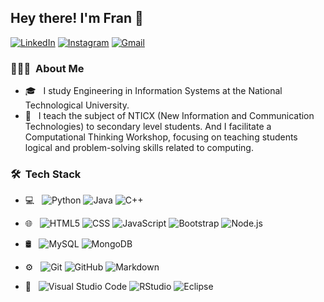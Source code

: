 

<p align="center">
<h2> Hey there! I'm Fran 👋</h2> 
<a href="https://www.linkedin.com/in/franco-hilt/"><img alt="LinkedIn" src="https://img.shields.io/badge/LinkedIn-blue?style=flat-square&logo=linkedin"></a>
<a href="https://www.instagram.com/franco.hilt/"><img alt="Instagram" src="https://img.shields.io/badge/Instagram-blue?style=flat-square&logo=instagram"></a>
<a href="mailto:ivanfranco636@gmail.com"><img alt="Gmail" src="https://img.shields.io/badge/Gmail-blue?style=flat-square&logo=gmail"></a>
</p>

<h3> 👨🏻‍💻 &nbsp;About Me </h3> 

- 🎓 &nbsp; I study Engineering in Information Systems at the National Technological University.
- 💼 &nbsp; I teach the subject of NTICX (New Information and Communication Technologies) to secondary level students. And I facilitate a Computational Thinking Workshop, focusing on teaching students logical and problem-solving skills related to computing.



<h3> 🛠 &nbsp;Tech Stack</h3>

- 💻 &nbsp;
  ![Python](https://img.shields.io/badge/-Python-333333?style=flat&logo=python)
  ![Java](https://img.shields.io/badge/-Java-333333?style=flat&logo=Java&logoColor=007396)
  ![C++](https://img.shields.io/badge/-C++-333333?style=flat&logo=C%2B%2B&logoColor=00599C)
 
- 🌐 &nbsp;
  ![HTML5](https://img.shields.io/badge/-HTML5-333333?style=flat&logo=HTML5)
  ![CSS](https://img.shields.io/badge/-CSS-333333?style=flat&logo=CSS3&logoColor=1572B6)
  ![JavaScript](https://img.shields.io/badge/-JavaScript-333333?style=flat&logo=javascript)
  ![Bootstrap](https://img.shields.io/badge/-Bootstrap-333333?style=flat&logo=bootstrap&logoColor=563D7C)
  ![Node.js](https://img.shields.io/badge/-Node.js-333333?style=flat&logo=node.js)

- 🛢 &nbsp;
  ![MySQL](https://img.shields.io/badge/-MySQL-333333?style=flat&logo=mysql)
  ![MongoDB](https://img.shields.io/badge/-MongoDB-333333?style=flat&logo=mongodb)
- ⚙️ &nbsp;
  ![Git](https://img.shields.io/badge/-Git-333333?style=flat&logo=git)
  ![GitHub](https://img.shields.io/badge/-GitHub-333333?style=flat&logo=github)
  ![Markdown](https://img.shields.io/badge/-Markdown-333333?style=flat&logo=markdown)
- 🔧 &nbsp;
  ![Visual Studio Code](https://img.shields.io/badge/-Visual%20Studio%20Code-333333?style=flat&logo=visual-studio-code&logoColor=007ACC)
  ![RStudio](https://img.shields.io/badge/-RStudio-333333?style=flat&logo=rstudio)
  ![Eclipse](https://img.shields.io/badge/-Eclipse-333333?style=flat&logo=eclipse-ide&logoColor=2C2255)


